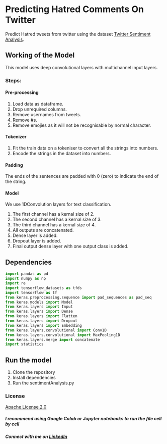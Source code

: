# Predicting Hatred Comments On Twitter
Predict Hatred tweets from twitter using the dataset [Twitter Sentiment Analysis](https://www.kaggle.com/arkhoshghalb/twitter-sentiment-analysis-hatred-speech).

## Working of the Model
This model uses deep convolutional layers with multichannel input layers. 
### Steps:
#### Pre-processing 
1. Load data as dataframe.
2. Drop unrequired columns.
3. Remove usernames from tweets.
4. Remove #s.
5. Remove emojies as it will not be recognisable by normal character.
#### Tokenizer
1. Fit the train data on a tokeniser to convert all the strings into numbers.
2. Encode the strings in the dataset into numbers.
#### Padding
The ends of the sentences are padded with 0 (zero) to indicate the end of the string.
#### Model 
We use 1DConvolution layers for text classification.
1. The first channel has a kernal size of 2. 
2. The second channel has a kernal size of 3.
3. The third channel has a kernal size of 4.
4. All outputs are concatenated. 
5. Dense layer is added.
6. Dropout layer is added. 
7. Final output dense layer with one output class is added.

## Dependencies
```python
import pandas as pd
import numpy as np
import re
import tensorflow_datasets as tfds
import tensorflow as tf
from keras.preprocessing.sequence import pad_sequences as pad_seq
from keras.models import Model
from keras.layers import Input
from keras.layers import Dense
from keras.layers import Flatten
from keras.layers import Dropout
from keras.layers import Embedding
from keras.layers.convolutional import Conv1D
from keras.layers.convolutional import MaxPooling1D
from keras.layers.merge import concatenate
import statistics
```

## Run the model
1. Clone the repository 
2. Install dependencies
3. Run the sentimentAnalysis.py 

### License
[Apache License 2.0](https://github.com/ani-poroorkara/PredictingHatredCommentsOnTwitter/blob/master/LICENSE)

##### I recommend using Google Colab or Jupyter notebooks to run the file cell by cell
##### Connect with me on [LinkedIn](https://www.linkedin.com/in/anirudh-poroorkara-34900017b/)
